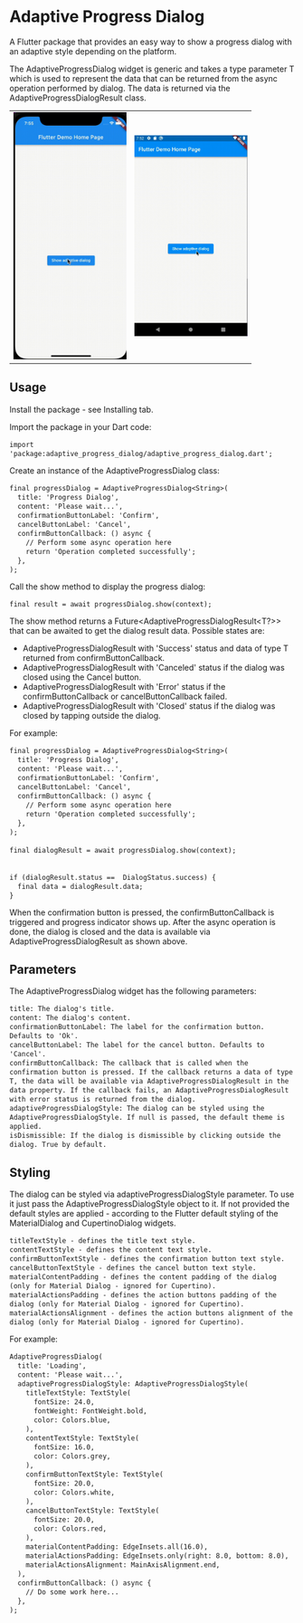 # Adaptive Progress Dialog

A Flutter package that provides an easy way to show a progress dialog with an adaptive style depending on the platform.

The AdaptiveProgressDialog widget is generic and takes a type parameter T which is used to represent the data that can be returned from the async operation performed by dialog. The data is returned via the AdaptiveProgressDialogResult class.

<table>
  <tr>
    <td><img src="https://github.com/krzychudz/adaptive-progress-dialog/raw/main/resources/ios.gif" alt="The example app running in iOS" width="200"></td>
    <td><img src="https://github.com/krzychudz/adaptive-progress-dialog/raw/main/resources/android.gif" alt="The example app running in Android" width="200"></td>
  </tr>
</table>

## Usage
Install the package - see Installing tab.

Import the package in your Dart code:

```
import 'package:adaptive_progress_dialog/adaptive_progress_dialog.dart';
```

Create an instance of the AdaptiveProgressDialog class:

```
final progressDialog = AdaptiveProgressDialog<String>(
  title: 'Progress Dialog',
  content: 'Please wait...',
  confirmationButtonLabel: 'Confirm',
  cancelButtonLabel: 'Cancel',
  confirmButtonCallback: () async {
    // Perform some async operation here
    return 'Operation completed successfully';
  },
);
```
Call the show method to display the progress dialog:

```
final result = await progressDialog.show(context);
```

The show method returns a Future<AdaptiveProgressDialogResult<T?>> that can be awaited to get the dialog result data. Possible states are:

+ AdaptiveProgressDialogResult with 'Success' status and data of type T returned from confirmButtonCallback.
+ AdaptiveProgressDialogResult with 'Canceled' status if the dialog was closed using the Cancel button.
+ AdaptiveProgressDialogResult with 'Error' status if the confirmButtonCallback or cancelButtonCallback failed.
+ AdaptiveProgressDialogResult with 'Closed' status if the dialog was closed by tapping outside the dialog.

For example:

```
final progressDialog = AdaptiveProgressDialog<String>(
  title: 'Progress Dialog',
  content: 'Please wait...',
  confirmationButtonLabel: 'Confirm',
  cancelButtonLabel: 'Cancel',
  confirmButtonCallback: () async {
    // Perform some async operation here
    return 'Operation completed successfully';
  },
);

final dialogResult = await progressDialog.show(context);


if (dialogResult.status ==  DialogStatus.success) {
  final data = dialogResult.data;
}
```

When the confirmation button is pressed, the confirmButtonCallback is triggered and progress indicator shows up. 
After the async operation is done, the dialog is closed and the data is available via AdaptiveProgressDialogResult as shown above.

## Parameters
The AdaptiveProgressDialog widget has the following parameters:

```
title: The dialog's title.
content: The dialog's content.
confirmationButtonLabel: The label for the confirmation button. Defaults to 'Ok'.
cancelButtonLabel: The label for the cancel button. Defaults to 'Cancel'.
confirmButtonCallback: The callback that is called when the confirmation button is pressed. If the callback returns a data of type T, the data will be available via AdaptiveProgressDialogResult in the data property. If the callback fails, an AdaptiveProgressDialogResult with error status is returned from the dialog. adaptiveProgressDialogStyle: The dialog can be styled using the AdaptiveProgressDialogStyle. If null is passed, the default theme is applied.
isDismissible: If the dialog is dismissible by clicking outside the dialog. True by default.
```

## Styling
The dialog can be styled via adaptiveProgressDialogStyle parameter. To use it just pass the AdaptiveProgressDialogStyle object to it.
If not provided the default styles are applied - according to the Flutter default styling of the MaterialDialog and CupertinoDialog widgets.

```
titleTextStyle - defines the title text style.
contentTextStyle - defines the content text style.
confirmButtonTextStyle - defines the confirmation button text style.
cancelButtonTextStyle - defines the cancel button text style.
materialContentPadding - defines the content padding of the dialog (only for Material Dialog - ignored for Cupertino).
materialActionsPadding - defines the action buttons padding of the dialog (only for Material Dialog - ignored for Cupertino).
materialActionsAlignment - defines the action buttons alignment of the dialog (only for Material Dialog - ignored for Cupertino).
```
For example:

```
AdaptiveProgressDialog(
  title: 'Loading',
  content: 'Please wait...',
  adaptiveProgressDialogStyle: AdaptiveProgressDialogStyle(
    titleTextStyle: TextStyle(
      fontSize: 24.0,
      fontWeight: FontWeight.bold,
      color: Colors.blue,
    ),
    contentTextStyle: TextStyle(
      fontSize: 16.0,
      color: Colors.grey,
    ),
    confirmButtonTextStyle: TextStyle(
      fontSize: 20.0,
      color: Colors.white,
    ),
    cancelButtonTextStyle: TextStyle(
      fontSize: 20.0,
      color: Colors.red,
    ),
    materialContentPadding: EdgeInsets.all(16.0),
    materialActionsPadding: EdgeInsets.only(right: 8.0, bottom: 8.0),
    materialActionsAlignment: MainAxisAlignment.end,
  ),
  confirmButtonCallback: () async {
    // Do some work here...
  },
);
```

